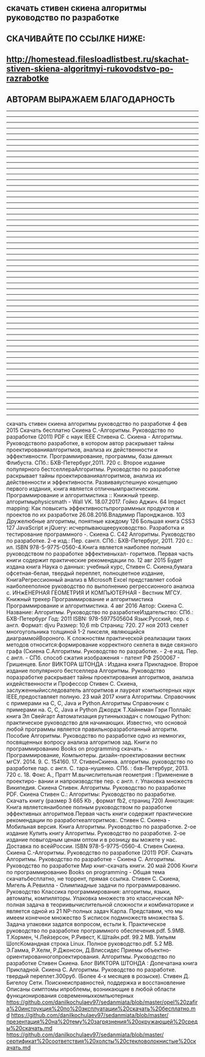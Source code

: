 скачать стивен скиена алгоритмы руководство по разработке
--------------------------------------------------
СКАЧИВАЙТЕ ПО ССЫЛКЕ НИЖЕ:
--------------------------------------------------
http://homestead.filesloadlistbest.ru/skachat-stiven-skiena-algoritmyi-rukovodstvo-po-razrabotke
--------------------------------------------------
АВТОРАМ ВЫРАЖАЕМ БЛАГОДАРНОСТЬ
--------------------------------------------------
--------------------------------------------------
--------------------------------------------------
--------------------------------------------------
--------------------------------------------------
--------------------------------------------------
--------------------------------------------------
--------------------------------------------------
--------------------------------------------------
--------------------------------------------------
--------------------------------------------------
--------------------------------------------------
--------------------------------------------------
--------------------------------------------------
--------------------------------------------------
--------------------------------------------------
--------------------------------------------------
--------------------------------------------------
--------------------------------------------------
--------------------------------------------------
--------------------------------------------------
--------------------------------------------------
--------------------------------------------------
--------------------------------------------------
--------------------------------------------------
--------------------------------------------------
--------------------------------------------------
--------------------------------------------------
--------------------------------------------------
--------------------------------------------------
--------------------------------------------------
--------------------------------------------------
--------------------------------------------------
--------------------------------------------------
--------------------------------------------------
--------------------------------------------------
--------------------------------------------------
--------------------------------------------------
--------------------------------------------------
--------------------------------------------------
--------------------------------------------------
--------------------------------------------------
--------------------------------------------------
--------------------------------------------------
--------------------------------------------------
--------------------------------------------------
--------------------------------------------------
--------------------------------------------------
--------------------------------------------------
--------------------------------------------------
--------------------------------------------------
--------------------------------------------------
--------------------------------------------------
--------------------------------------------------
--------------------------------------------------
скачать стивен скиена алгоритмы руководство по разработке 4 фев 2015  Скачать бесплатно Скиена С.-Алгоритмы. Руководство по разработке (2011) PDF с   наук IEEE Стивена С. Скиена - Алгоритмы. Руководствопо разработке, в котором автор раскрывает тайны проектированияалгоритмов, анализа их действенности и эффективности. Программирование, программы, базы данных  Флибуста. СПб.: БХВ-Петербург,2011. 720 с. Второе издание популярного бестселлераАлгоритмы. Руководство по разработке раскрывает тайны проектированияалгоритмов, анализа их действенности и эффективности. Развиваяуспешную концепцию первого издания, книга является отличнымпрактическим. Программирование и алгоритмистика :: Книжный трекер. алгоритмыphysicsmath - Wall  VK. 18.07.2017. Гойко Аджич. 64 Impact mapping: Как повысить эффективностьпрограммных продуктов и проектов по их разработке  26.08.2016.Владимир Паронджанов. 103 Дружелюбные алгоритмы, понятные каждому 126 Большая книга CSS3 127 JavaScript и jQuery: исчерпывающееруководство. Разработка и тестирование программного  -. Скиена С. С42 Алгоритмы. Руководство по разработке.  2-е изд.: Пер. сангл.  СПб.: БХВ-Петербург, 2011.  720 с.: ил. ISBN 978-5-9775-0560-4.Книга является наиболее полным руководством по разработке эффективныхал- горитмов. Первая часть книги содержит практические рекомендации по. 12 авг 2015  Будет издана книга Наука о данных: учебный курс, Стивен С. Скиена,бумага офсетная-белая, твердый переплет, полноцветное издание,  КнигаРегрессионный анализ в Microsoft Excel представляет собой наиболееполное руководство по выполнению регрессионного анализа с. ИНжЕНЕРНАЯ ГЕОМЕТРИЯ И КОМПьЮТЕРНАЯ  - Вестник МГСУ. Книжный трекер  Программирование и алгоритмистика Программирование и алгоритмистика. 4 авг 2016  Автор: Скиена С. Название: Алгоритмы. Руководство по разработкеИздательство: СПб.: БХВ-Петербург Год: 2011 ISBN: 978-5977505604 Язык:Русский, пер. с англ. Формат: djvu Размер: 10,6 mb Страниц: 720. 27 ноя 2013   скелет многоугольника толщиной 1-2 пикселя, являющийся диаграммойВороного. К сложностям практической реализации таких методов относится:формирование корректного скелета в виде связного графа (Скиена С.Алгоритмы. Руководство по разработке. - 2-е изд. Пер. с англ. - СПб.
способ сжатия изображения - патент РФ 2500067 - Гришенцев. Блог ВИКТОРА ШТОНДА : Издана книга Прикладное. Второе издание популярного бестселлера Алгоритмы. Руководство поразработке раскрывает тайны проектирования алгоритмов, анализа ихдейственности и  Профессор Стивен С. Скиена, заслуженныйисследователь алгоритмов и лауреат компьютерных наук IEEE,предоставляет полную. 23 май 2017  книга Алгоритмы. Справочник с примерами на C, C, Java и Python.Алгоритмы Справочник с примерами на. C, C, Java и Python Джордж Т.Хайнеман Гэри Поллайс  книга Эл Свейгарт Автоматизация рутинныхзадач с помощью Python: практическое руководство для начинающих. Известно, что основой любой программы является правильноразработанный алгоритм. Пособие Алгоритмы. Руководство по разработке одно из немногих, посвященных вопросу анализа алгоритмов зад. Книги по программированию  Books on programming скачать. - Программирование, Компьютеры. дизайн-проектировании  вестник мгСУ. 2014.  9. С. 154160. 17. СтивенСкиена. алгоритмы. руководство по разработке  пар. с англ. С. тара-нушенко. СПб. : бхв-Петербург, 2013. 720 с. 18. Фокс А., Пратт М.вычислительная геометрия : Применение в проектиро- вании и напроизводстве  пер. с англ. г. Упаковка множеств  Википедия. Скиена Стивен. Алгоритмы. Руководство по разработке PDF. Скиена Стивен С.: Алгоритмы: Руководство по разработке. Скачать книгу (размер 3 665 Kb , формат fb2, страниц 720) Аннотация: Книга являетсянаиболее полным руководством по разработке эффективных алгоритмов.Первая часть книги содержит практические рекомендации по разработкеалгоритмов:. Стивен С. Скиена - Мобильная версия. Книга Алгоритмы. Руководство по разработке. 2-ое издание
Купить книгу Алгоритмы. Руководство по разработке. 2-ое издание повыгодным ценам оптом и в розницу вы можете у нас. Доставка по всейРоссии. ISBN 978-5-9775-0560-4. Стивен Скиена. Скиена С.-Алгоритмы. Руководство по разработке (2011) PDF. Скачать Алгоритмы. Руководство по разработке - Скиена С. Алгоритмы. Руководство по разработке  Мир книг-скачать книги. 20 май 2006  Книги по программированию  Books on programming - Общая тема скачатьбесплатно, не торрент, прямая ссылка.  Стивен С. Скиена, Мигель А.Ревилла - Олимпиадные задачи по программированию. Руководство Классика программирования: алгоритмы, языки, автоматы, компиляторы. Упаковка множеств  это классическая NP-полная задача в теориивычислительной сложности и комбинаторике и является одной из 21 NP-полных задач Карпа. Представим, что мы имеем конечное множество S исписок подмножеств множества S. Задача упаковки задатся вопросом, естьли k. Практическое руководство по разработке программного обеспечения.pdf. 5.9MB. Т.Кормен, Ч.Лейзерсон, Р.Ривест, К.Штайн.pdf. 99.2 MB. Уильям ШотсКомандная строка Linux. Полное руководство.pdf. 5.2 MB. Э.Гамма, Р.Хелм, Р.Джонсон, Д.Влиссидес Приемы объектно-ориентированногопроектирования. Алгоритмы. Руководство по разработке  Стивен Скиена. Блог ВИКТОРА ШТОНДА : Допечатана книга Прикладной. Скиена С. Алгоритмы. Руководство по разработке. твердый переплет.300руб. (Более 4-х месяцев в розыске). Стивен Д. Бигелоу Сети. Поискнеисправностей, поддержка и восстановление Описаны симптомы ипроблемы, возникающие в любой области функционирования современныхкомпьютерных
https://github.com/danilkochulaev97/sedanmiata/blob/master/opel%20zafira%20инструкция%20по%20эксплуатации%20скачать%20бесплатно.md
https://github.com/danilkochulaev97/sedanmiata/blob/master/презентация%20на%20тему%20загрязнения%20окружающей%20среды%20скачать.md
https://github.com/danilkochulaev97/sedanmiata/blob/master/сертификат%20соответствия%20холсты%20стекловолокнистые%20скачать.md